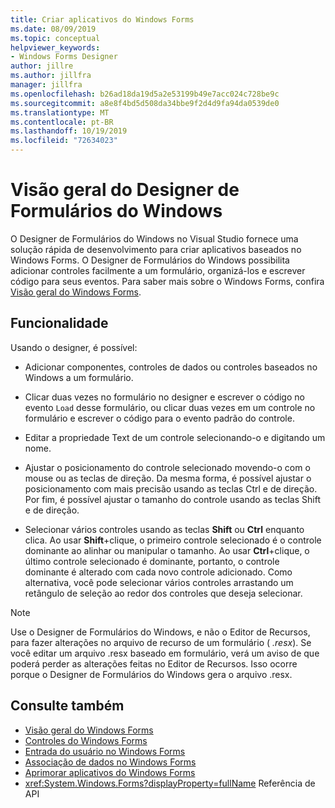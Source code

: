 ```yaml
---
title: Criar aplicativos do Windows Forms
ms.date: 08/09/2019
ms.topic: conceptual
helpviewer_keywords:
- Windows Forms Designer
author: jillre
ms.author: jillfra
manager: jillfra
ms.openlocfilehash: b26ad18da19d5a2e53199b49e7acc024c728be9c
ms.sourcegitcommit: a8e8f4bd5d508da34bbe9f2d4d9fa94da0539de0
ms.translationtype: MT
ms.contentlocale: pt-BR
ms.lasthandoff: 10/19/2019
ms.locfileid: "72634023"
---
```

# <a name="windows-forms-designer-overview"></a>Visão geral do Designer de Formulários do Windows

O Designer de Formulários do Windows no Visual Studio fornece uma solução rápida de desenvolvimento para criar aplicativos baseados no Windows Forms. O Designer de Formulários do Windows possibilita adicionar controles facilmente a um formulário, organizá-los e escrever código para seus eventos. Para saber mais sobre o Windows Forms, confira [Visão geral do Windows Forms](/dotnet/framework/winforms/windows-forms-overview).

## <a name="functionality"></a>Funcionalidade

Usando o designer, é possível:

- Adicionar componentes, controles de dados ou controles baseados no Windows a um formulário.

- Clicar duas vezes no formulário no designer e escrever o código no evento `Load` desse formulário, ou clicar duas vezes em um controle no formulário e escrever o código para o evento padrão do controle.

- Editar a propriedade Text de um controle selecionando-o e digitando um nome.

- Ajustar o posicionamento do controle selecionado movendo-o com o mouse ou as teclas de direção. Da mesma forma, é possível ajustar o posicionamento com mais precisão usando as teclas Ctrl e de direção. Por fim, é possível ajustar o tamanho do controle usando as teclas Shift e de direção.

- Selecionar vários controles usando as teclas **Shift** ou **Ctrl** enquanto clica. Ao usar **Shift**+clique, o primeiro controle selecionado é o controle dominante ao alinhar ou manipular o tamanho. Ao usar **Ctrl**+clique, o último controle selecionado é dominante, portanto, o controle dominante é alterado com cada novo controle adicionado. Como alternativa, você pode selecionar vários controles arrastando um retângulo de seleção ao redor dos controles que deseja selecionar.

> [!NOTE]
> Use o Designer de Formulários do Windows, e não o Editor de Recursos, para fazer alterações no arquivo de recurso de um formulário ( *.resx*). Se você editar um arquivo .resx baseado em formulário, verá um aviso de que poderá perder as alterações feitas no Editor de Recursos. Isso ocorre porque o Designer de Formulários do Windows gera o arquivo .resx.

## <a name="see-also"></a>Consulte também

- [Visão geral do Windows Forms](/dotnet/framework/winforms/windows-forms-overview)
- [Controles do Windows Forms](/dotnet/framework/winforms/controls/)
- [Entrada do usuário no Windows Forms](/dotnet/framework/winforms/user-input-in-windows-forms)
- [Associação de dados no Windows Forms](/dotnet/framework/winforms/windows-forms-data-binding)
- [Aprimorar aplicativos do Windows Forms](/dotnet/framework/winforms/advanced/)
- <xref:System.Windows.Forms?displayProperty=fullName> Referência de API